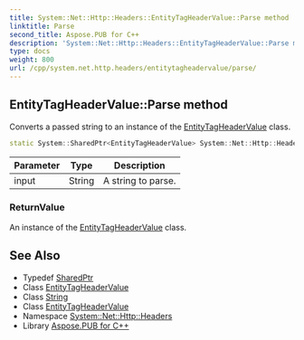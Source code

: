 ```yaml
---
title: System::Net::Http::Headers::EntityTagHeaderValue::Parse method
linktitle: Parse
second_title: Aspose.PUB for C++
description: 'System::Net::Http::Headers::EntityTagHeaderValue::Parse method. Converts a passed string to an instance of the EntityTagHeaderValue class in C++.'
type: docs
weight: 800
url: /cpp/system.net.http.headers/entitytagheadervalue/parse/
---
```

## EntityTagHeaderValue::Parse method


Converts a passed string to an instance of the [EntityTagHeaderValue](../) class.

```cpp
static System::SharedPtr<EntityTagHeaderValue> System::Net::Http::Headers::EntityTagHeaderValue::Parse(String input)
```


| Parameter | Type | Description |
| --- | --- | --- |
| input | String | A string to parse. |

### ReturnValue

An instance of the [EntityTagHeaderValue](../) class.

## See Also

* Typedef [SharedPtr](../../../system/sharedptr/)
* Class [EntityTagHeaderValue](../)
* Class [String](../../../system/string/)
* Class [EntityTagHeaderValue](../)
* Namespace [System::Net::Http::Headers](../../)
* Library [Aspose.PUB for C++](../../../)
